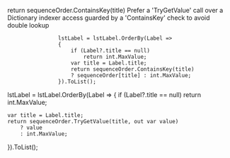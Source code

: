  return sequenceOrder.ContainsKey(title)
 Prefer a 'TryGetValue' call over a Dictionary indexer access guarded by a 'ContainsKey' check to avoid double lookup
 
                    lstLabel = lstLabel.OrderBy(Label =>
                    {
                        if (Label?.title == null)
                            return int.MaxValue;
                        var title = Label.title;
                        return sequenceOrder.ContainsKey(title)
                        ? sequenceOrder[title] : int.MaxValue;
                    }).ToList();

lstLabel = lstLabel.OrderBy(Label =>
{
    if (Label?.title == null)
        return int.MaxValue;

    var title = Label.title;
    return sequenceOrder.TryGetValue(title, out var value)
        ? value
        : int.MaxValue;
}).ToList();
